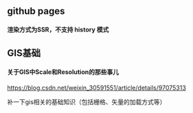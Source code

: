 ## github pages

#### 渲染方式为SSR，不支持 history 模式


## GIS基础

#### 关于GIS中Scale和Resolution的那些事儿

https://blog.csdn.net/weixin_30591551/article/details/97075313

补一下gis相关的基础知识（包括栅格、矢量的加载方式等）